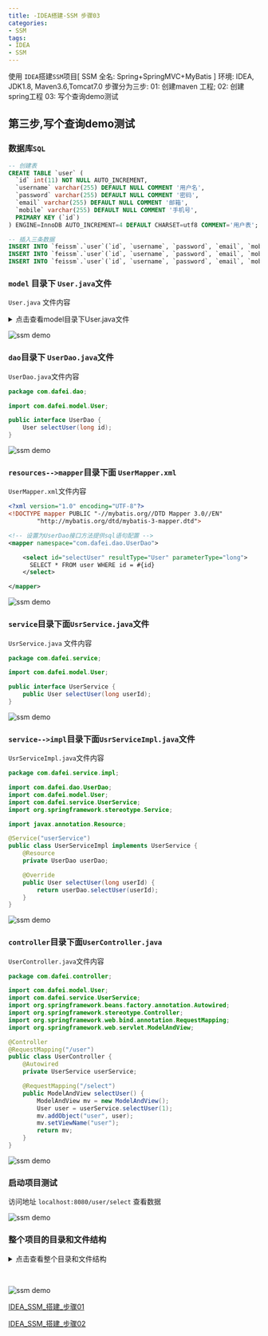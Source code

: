 ```yaml
---
title: -IDEA搭建-SSM 步骤03
categories: 
- SSM
tags:
- IDEA
- SSM
---
```

使用 `IDEA`搭建`SSM`项目[ SSM 全名: Spring+SpringMVC+MyBatis ]
环境:  IDEA,  JDK1.8, Maven3.6,Tomcat7.0
步骤分为三步:
 01: 创建maven 工程; 
 02: 创建spring工程
 03: 写个查询demo测试

## 第三步,写个查询demo测试

### 数据库`SQL`

```sql
-- 创建表
CREATE TABLE `user` (
  `id` int(11) NOT NULL AUTO_INCREMENT,
  `username` varchar(255) DEFAULT NULL COMMENT '用户名',
  `password` varchar(255) DEFAULT NULL COMMENT '密码',
  `email` varchar(255) DEFAULT NULL COMMENT '邮箱',
  `mobile` varchar(255) DEFAULT NULL COMMENT '手机号',
  PRIMARY KEY (`id`)
) ENGINE=InnoDB AUTO_INCREMENT=4 DEFAULT CHARSET=utf8 COMMENT='用户表';

-- 插入三条数据
INSERT INTO `feissm`.`user`(`id`, `username`, `password`, `email`, `mobile`) VALUES (1, 'dafei', '123456', 'dafei@qq.com', '11111111');
INSERT INTO `feissm`.`user`(`id`, `username`, `password`, `email`, `mobile`) VALUES (2, 'dafei_02', '123456', 'dafei_02@qq.com', '1111111122');
INSERT INTO `feissm`.`user`(`id`, `username`, `password`, `email`, `mobile`) VALUES (3, 'dafei_03', '123456', 'dafei_03@qq.com', '1111111133');

```

### `model` 目录下 `User.java`文件

`User.java` 文件内容

<details>
    <summary>点击查看model目录下User.java文件</summary>
    ```bash
     public class User {
        private long id;
        private String username;
        private String password;
        private String email;
        private String mobile;
        public long getId() {
            return id;
        }
        public void setId(long id) {
            this.id = id;
        }
        public String getUsername() {
            return username;
        }
        public void setUsername(String username) {
            this.username = username;
        }
        public String getPassword() {
            return password;
        }
        public void setPassword(String password) {
            this.password = password;
        }
        public String getEmail() {
            return email;
        }
        public void setEmail(String email) {
            this.email = email;
        }
        public String getMobile() {
            return mobile;
        }
        public void setMobile(String mobile) {
            this.mobile = mobile;
        }
    }
    ```
 </details>

![ssm demo](/img/java/ssm/03_demo_test/ssm_3_01.png "ssm demo")

### `dao`目录下 `UserDao.java`文件

`UserDao.java`文件内容

```java
package com.dafei.dao;

import com.dafei.model.User;

public interface UserDao {
    User selectUser(long id);
}

```

![ssm demo](/img/java/ssm/03_demo_test/ssm_3_02.png "ssm demo")

### `resources-->mapper`目录下面 `UserMapper.xml`

`UserMapper.xml`文件内容

```xml
<?xml version="1.0" encoding="UTF-8"?>
<!DOCTYPE mapper PUBLIC "-//mybatis.org//DTD Mapper 3.0//EN"
        "http://mybatis.org/dtd/mybatis-3-mapper.dtd">

<!-- 设置为UserDao接口方法提供sql语句配置 -->
<mapper namespace="com.dafei.dao.UserDao">

    <select id="selectUser" resultType="User" parameterType="long">
      SELECT * FROM user WHERE id = #{id}
    </select>

</mapper>
```

![ssm demo](/img/java/ssm/03_demo_test/ssm_3_03.png "ssm demo")

### `service`目录下面`UsrService.java`文件

`UsrService.java` 文件内容

```java
package com.dafei.service;

import com.dafei.model.User;

public interface UserService {
    public User selectUser(long userId);
}
```

![ssm demo](/img/java/ssm/03_demo_test/ssm_3_04.png "ssm demo")

### `service-->impl`目录下面`UsrServiceImpl.java`文件

`UsrServiceImpl.java`文件内容

```java
package com.dafei.service.impl;

import com.dafei.dao.UserDao;
import com.dafei.model.User;
import com.dafei.service.UserService;
import org.springframework.stereotype.Service;

import javax.annotation.Resource;

@Service("userService")
public class UserServiceImpl implements UserService {
    @Resource
    private UserDao userDao;

    @Override
    public User selectUser(long userId) {
        return userDao.selectUser(userId);      
    }
}

```

![ssm demo](/img/java/ssm/03_demo_test/ssm_3_05.png "ssm demo")

### `controller`目录下面`UserController.java`

`UserController.java`文件内容

```java
package com.dafei.controller;

import com.dafei.model.User;
import com.dafei.service.UserService;
import org.springframework.beans.factory.annotation.Autowired;
import org.springframework.stereotype.Controller;
import org.springframework.web.bind.annotation.RequestMapping;
import org.springframework.web.servlet.ModelAndView;

@Controller
@RequestMapping("/user")
public class UserController {
    @Autowired
    private UserService userService;

    @RequestMapping("/select")
    public ModelAndView selectUser() {
        ModelAndView mv = new ModelAndView();
        User user = userService.selectUser(1);
        mv.addObject("user", user);
        mv.setViewName("user");
        return mv;
    }
}

```

![ssm demo](/img/java/ssm/03_demo_test/ssm_3_06.png "ssm demo")

### 启动项目测试

访问地址  ` localhost:8080/user/select `  查看数据

![ssm demo](/img/java/ssm/03_demo_test/ssm_3_07.png "ssm demo")

### 整个项目的目录和文件结构

<details>
  <summary>点击查看整个目录和文件结构</summary>
  ```bash
    E:\selfweb\git_dev\java\java01\simplessm\src
    └─main
        ├─java
        │  └─com
        │      └─dafei
        │          ├─controller
        │          │      UserController.java
        │          │
        │          ├─dao
        │          │      UserDao.java
        │          │
        │          ├─model
        │          │      User.java
        │          │
        │          └─service
        │              │  UserService.java
        │              │
        │              └─impl
        │                      UserServiceImpl.jav
        │
        ├─resources
        │  │  jdbc.properties
        │  │  log4j.properties
        │  │  spring-mvc.xml
        │  │  spring-mybatis.xml
        │  │
        │  └─mapper
        │          UserMapper.xml
        │
        └─webapp
            │  index.jsp
            │
            └─WEB-INF
                │  web.xml
                │
                └─jsp
                        user.jsp
                        userAll.jsp
  ```
</details>

​        

![ssm demo](/img/java/ssm/03_demo_test/ssm_3_08.png "ssm demo")

 [IDEA_SSM_搭建_步骤01](../IDEA_SSM_搭建_步骤01/ "IDEA_SSM_搭建_步骤01")

 [IDEA_SSM_搭建_步骤02](../IDEA_SSM_搭建_步骤02/ "IDEA_SSM_搭建_步骤02")


















